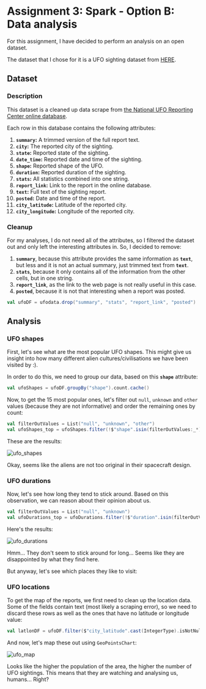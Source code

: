 # Assignment 3: Spark - Option B: Data analysis

For this assignment, I have decided to perform an analysis on an open dataset.

The dataset that I chose for it is a UFO sighting dataset from [HERE](https://data.world/timothyrenner/ufo-sightings).

## Dataset 
### Description

This dataset is a cleaned up data scrape from [the National UFO Reporting Center online database](http://www.nuforc.org/webreports.html).

Each row in this database contains the following attributes:
1. **`summary`:** A trimmed version of the full report text.
2. **`city`:** The reported city of the sighting.
3. **`state`:** Reported state of the sighting.
4. **`date_time`:** Reported date and time of the sighting. 
5. **`shape`:** Reported shape of the UFO.
6. **`duration`:** Reported duration of the sighting.
7. **`stats`:** All statistics combined into one string.
8. **`report_link`:** Link to the report in the online database.
9. **`text`:** Full text of the sighting report.
10. **`posted`:** Date and time of the report.
11. **`city_latitude`:** Latitude of the reported city.
12. **`city_longitude`:** Longitude of the reported city.

### Cleanup

For my analyses, I do not need all of the attributes, so I filtered the dataset out and only left the interesting attributes in. So, I decided to remove:
1. **`summary`**, because this attribute provides the same information as **`text`**, but less and it is not an actual summary, just trimmed text from **`text`**.
2. **`stats`**, because it only contains all of the information from the other cells, but in one string.
3. **`report_link`**, as the link to the web page is not really useful in this case.
4. **`posted`**, because it is not that interesting when a report was posted.

```scala
val ufoDF = ufodata.drop("summary", "stats", "report_link", "posted")
```

## Analysis
### UFO shapes

First, let's see what are the most popular UFO shapes. This might give us insight into how many different alien cultures/civilisations we have been visited by :).

In order to do this, we need to group our data, based on this **`shape`** attribute:
```scala
val ufoShapes = ufoDF.groupBy("shape").count.cache()
```
Now, to get the 15 most popular ones, let's filter out `null`, `unknown` and `other` values (because they are not informative) and order the remaining ones by count:
```scala
val filterOutValues = List("null", "unknown", "other")
val ufoShapes_top = ufoShapes.filter(!$"shape".isin(filterOutValues:_*)).orderBy(desc("count")).limit(15)
```

These are the results:

![ufo_shapes](https://github.com/rubigdata/big-data-blog-2020-dgirzadas/tree/master/images/ufoshapes.png)

Okay, seems like the aliens are not too original in their spacecraft design.

### UFO durations

Now, let's see how long they tend to stick around. Based on this observation, we can reason about their opinion about us.

```scala
val filterOutValues = List("null", "unknown")
val ufoDurations_top = ufoDurations.filter(!$"duration".isin(filterOutValues:_*)).orderBy(desc("count")).limit(15)
```

Here's the results:

![ufo_durations](https://github.com/rubigdata/big-data-blog-2020-dgirzadas/tree/master/images/ufotimes.png)

Hmm... They don't seem to stick around for long... Seems like they are disappointed by what they find here.

But anyway, let's see which places they like to visit:

### UFO locations

To get the map of the reports, we first need to clean up the location data. Some of the fields contain text (most likely a scraping error), so we need to discard these rows as well as the ones that have no latitude or longitude value:
```scala
val latlonDF = ufoDF.filter($"city_latitude".cast(IntegerType).isNotNull && $"city_longitude".cast(IntegerType).isNotNull)
```

And now, let's map these out using `GeoPointsChart`:

![ufo_map](https://github.com/rubigdata/big-data-blog-2020-dgirzadas/tree/master/images/ufomap.png)

Looks like the higher the population of the area, the higher the number of UFO sightings. This means that they are watching and analysing us, humans... Right?
